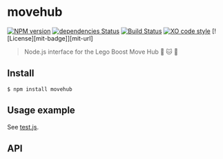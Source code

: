 # movehub

[![NPM version](https://badge.fury.io/js/movehub.svg)](http://badge.fury.io/js/movehub)
[![dependencies Status](https://david-dm.org/hobbyquaker/node-movehub/status.svg)](https://david-dm.org/hobbyquaker/node-movehub)
[![Build Status](https://travis-ci.org/hobbyquaker/node-movehub.svg?branch=master)](https://travis-ci.org/hobbyquaker/node-movehub)
[![XO code style](https://img.shields.io/badge/code_style-XO-5ed9c7.svg)](https://github.com/sindresorhus/xo)
[![License][mit-badge]][mit-url]

> Node.js interface for the Lego Boost Move Hub 🤖 🐱 🎸


## Install

```
$ npm install movehub
```


## Usage example

See [test.js](test.js).


## API

